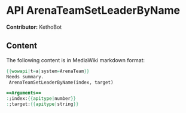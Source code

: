 # API ArenaTeamSetLeaderByName

**Contributor:** KethoBot

## Content

The following content is in MediaWiki markdown format:

```mediawiki
{{wowapi|t=a|system=ArenaTeam}}
Needs summary.
 ArenaTeamSetLeaderByName(index, target)

==Arguments==
:;index:{{apitype|number}}
:;target:{{apitype|string}}
```